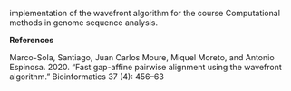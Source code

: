 implementation of the wavefront algorithm for the course Computational methods in genome sequence analysis.

**References**

Marco-Sola, Santiago, Juan Carlos Moure, Miquel Moreto, and Antonio Espinosa. 2020. “Fast gap-affine pairwise alignment using the wavefront algorithm.” Bioinformatics 37 (4): 456–63
